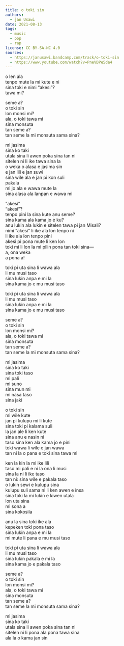 ```yaml
---
title: o toki sin
authors:
  - jan Usawi
date: 2021-08-13
tags:
  - music
  - pop
  - rap
license: CC BY-SA-NC 4.0
sources:
  - https://janusawi.bandcamp.com/track/o-toki-sin
  - https://www.youtube.com/watch?v=PneVDPe5da4
---
```


o len ala  \
tenpo mute la mi kute e ni  \
sina toki e nimi “akesi”?  \
tawa mi?

seme a?  \
o toki sin  \
lon monsi mi?  \
ala, o toki tawa mi  \
sina monsuta  \
tan seme a?  \
tan seme la mi monsuta sama sina?

mi jasima  \
sina ko taki  \
utala sina li awen poka sina tan ni  \
sitelen ni li ike tawa sina la  \
o weka o alasa e jasima sin  \
e jan lili e jan suwi  \
sina wile ala e jan pi kon suli  \
pakala  \
mi jo ala e wawa mute la  \
sina alasa ala lanpan e wawa mi

“akesi”  \
“akesi”?  \
tenpo pini la sina kute anu seme?  \
sina kama ala kama jo e ku?  \
anu lukin ala lukin e sitelen tawa pi jan Misali?  \
nimi “akesi” li ike ala lon tenpo ni  \
li ike ala lon tenpo pini  \
akesi pi pona mute li ken lon  \
toki mi li lon la mi pilin pona tan toki sina—  \
a, ona weka  \
a pona a!

toki pi uta sina li wawa ala  \
li mu musi taso  \
sina lukin anpa e mi la  \
sina kama jo e mu musi taso

toki pi uta sina li wawa ala  \
li mu musi taso  \
sina lukin anpa e mi la  \
sina kama jo e mu musi taso

seme a?  \
o toki sin  \
lon monsi mi?  \
ala, o toki tawa mi  \
sina monsuta  \
tan seme a?  \
tan seme la mi monsuta sama sina?

mi jasima  \
sina ko taki  \
sina toki taso  \
mi pali  \
mi suno  \
sina mun mi  \
mi nasa taso  \
sina jaki

o toki sin  \
mi wile kute  \
jan pi kulupu mi li kute  \
sina toki pi kalama suli  \
la jan ale li ken kute  \
sina anu e nasin ni  \
taso sina ken ala kama jo e pini  \
toki wawa li wile e jan wawa  \
tan ni la o pana e toki sina tawa mi

ken la kin la mi ike lili  \
taso mi pali e ni la ona li musi  \
sina la ni li ike taso  \
tan ni: sina wile e pakala taso  \
o lukin sewi e kulupu sina  \
kulupu suli sama ni li ken awen e insa  \
sina toki la mi lukin e kiwen utala  \
lon uta sina  \
mi sona a  \
sina kokosila

anu la sina toki ike ala  \
kepeken toki pona taso  \
sina lukin anpa e mi la  \
mi mute li pana e mu musi taso

toki pi uta sina li wawa ala  \
li mu musi taso  \
sina lukin pakala e mi la  \
sina kama jo e pakala taso

seme a?  \
o toki sin  \
lon monsi mi?  \
ala, o toki tawa mi  \
sina monsuta  \
tan seme a?  \
tan seme la mi monsuta sama sina?

mi jasima  \
sina ko taki  \
utala sina li awen poka sina tan ni  \
sitelen ni li pona ala pona tawa sina  \
ala la o kama jan sin
